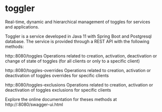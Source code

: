 # toggler
 Real-time, dynamic and hierarchical management of toggles for services and applications.

Toggler is a service developed in Java 11 with Spring Boot and Postgresql database. The service is provided through a REST API with the following methods:

http:<host>:8080/toggles
 Operations related to creation, activation, deactivation or change of state of toggles (for all clients or only to a specific client)
 
http:<host>:8080/toggles-overrides
 Operations related to creation, activation or deactivation of toggles overrides for specific clients
 
http:<host>:8080/toggles-exclusions
 Operations related to creation, activation or deactivation of toggles exclusions for specific clients
 
Explore the online documentation for theses methods at http://<host>:8080/swagger-ui.html
